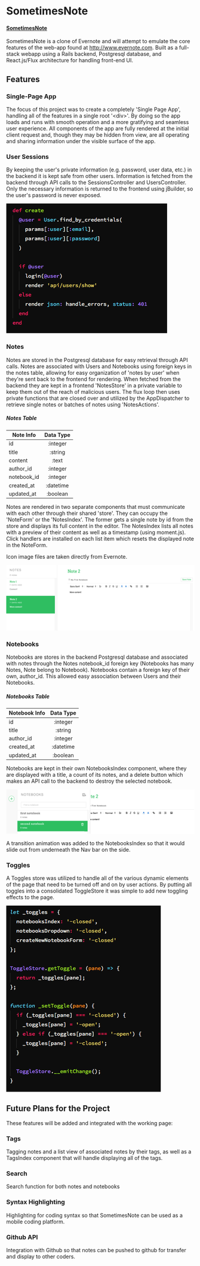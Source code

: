 # SometimesNote

#### [SometimesNote](sometimes-note.herokuapp.com)

SometimesNote is a clone of Evernote and will attempt to emulate the core features of the web-app found at http://www.evernote.com. Built as a full-stack webapp using a Rails backend, Postgresql database, and React.js/Flux architecture for handling front-end UI.

## Features

### Single-Page App
The focus of this project was to create a completely 'Single Page App', handling all of the features in a single root '\<div>'. By doing so the app loads and runs with smooth operation and a more gratifying and seamless user experience. All components of the app are fully rendered at the initial client request and, though they may be hidden from view, are all operating and sharing information under the visible surface of the app.

### User Sessions
By keeping the user's private information (e.g. password, user data, etc.) in the backend it is kept safe from other users. Information is fetched from the backend through API calls to the SessionsController and UsersController. Only the necessary information is returned to the frontend using jBuilder, so the user's password is never exposed.

![create session](./docs/README_images/create_session.png)

### Notes
  Notes are stored in the Postgresql database for easy retrieval through API calls. Notes are associated with Users and Notebooks using foreign keys in the notes table, allowing for easy organization of 'notes by user' when they're sent back to the frontend for rendering. When fetched from the backend they are kept in a frontend 'NotesStore' in a private variable to keep them out of the reach of malicious users. The flux loop then uses private functions that are closed over and utilized by the AppDispatcher to retrieve single notes or batches of notes using 'NotesActions'.

  ##### Notes Table
  | Note Info     | Data Type     |
  | ------------- |:-------------:|
  | id            | :integer      |
  | title         | :string       |
  | content       | :text         |
  | author_id     | :integer      |
  | notebook_id   | :integer      |
  | created_at    | :datetime     |
  | updated_at    | :boolean      |

  Notes are rendered in two separate components that must communicate with each other through their shared 'store'. They can occupy the 'NoteForm' or the 'NotesIndex'. The former gets a single note by id from the store and displays its full content in the editor. The NotesIndex lists all notes with a preview of their content as well as a timestamp (using moment.js). Click handlers are installed on each list item which resets the displayed note in the NoteForm.

  Icon image files are taken directly from Evernote.

![notes](./docs/README_images/notes.png)

### Notebooks

  Notebooks are stores in the backend Postgresql database and associated with notes through the Notes notebook_id foreign key (Notebooks has many Notes, Note belong to Notebook). Notebooks contain a foreign key of their own, author_id. This allowed easy association between Users and their Notebooks.

  ##### Notebooks Table
  | Notebook Info     | Data Type     |
  | ------------- |:-------------:|
  | id            | :integer      |
  | title         | :string       |
  | author_id         | :integer       |
  | created_at    | :datetime     |
  | updated_at    | :boolean      |

  Notebooks are kept in their own NotebooksIndex component, where they are displayed with a title, a count of its notes, and a delete button which makes an API call to the backend to destroy the selected notebook.

![notebooks](./docs/README_images/notebooks_drawer.png)

A transition animation was added to the NotebooksIndex so that it would slide out from underneath the Nav bar on the side.


### Toggles

A Toggles store was utilized to handle all of the various dynamic elements of the page that need to be turned off and on by user actions. By putting all toggles into a consolidated ToggleStore it was simple to add new toggling effects to the page.

![toggles](./docs/README_images/toggles.png)

## Future Plans for the Project

These features will be added and integrated with the working page:

### Tags
  Tagging notes and a list view of associated notes by their tags, as well as a TagsIndex component that will handle displaying all of the tags.

### Search
  Search function for both notes and notebooks

### Syntax Highlighting
  Highlighting for coding syntax so that SometimesNote can be used as a mobile coding platform.

### Github API
  Integration with Github so that notes can be pushed to github for transfer and display to other coders.

